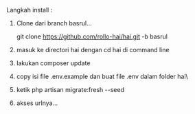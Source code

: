 Langkah install :

1. Clone dari branch basrul...

	git clone https://github.com/rollo-hai/hai.git -b basrul

2. masuk ke directori hai dengan cd hai di command line
3. lakukan composer update
4. copy isi file .env.example dan buat file .env dalam folder hai\
5. ketik php artisan migrate:fresh --seed
6. akses urlnya... 

